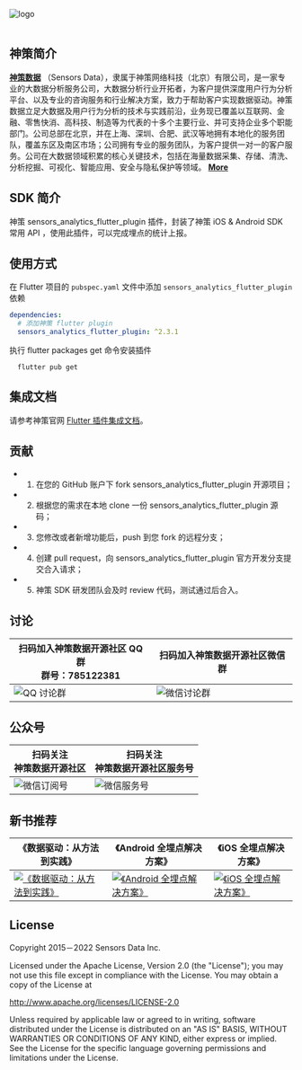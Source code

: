 ![logo](https://opensource.sensorsdata.cn/wp-content/uploads/logo.png)
<br><br>


## 神策简介

[**神策数据**](https://www.sensorsdata.cn/)
（Sensors Data），隶属于神策网络科技（北京）有限公司，是一家专业的大数据分析服务公司，大数据分析行业开拓者，为客户提供深度用户行为分析平台、以及专业的咨询服务和行业解决方案，致力于帮助客户实现数据驱动。神策数据立足大数据及用户行为分析的技术与实践前沿，业务现已覆盖以互联网、金融、零售快消、高科技、制造等为代表的十多个主要行业、并可支持企业多个职能部门。公司总部在北京，并在上海、深圳、合肥、武汉等地拥有本地化的服务团队，覆盖东区及南区市场；公司拥有专业的服务团队，为客户提供一对一的客户服务。公司在大数据领域积累的核心关键技术，包括在海量数据采集、存储、清洗、分析挖掘、可视化、智能应用、安全与隐私保护等领域。 [**More**](https://www.sensorsdata.cn/about/aboutus.html)


## SDK 简介

神策 sensors_analytics_flutter_plugin 插件，封装了神策 iOS & Android SDK 常用 API ，使用此插件，可以完成埋点的统计上报。

## 使用方式   
在 Flutter 项目的 `pubspec.yaml` 文件中添加 `sensors_analytics_flutter_plugin` 依赖
```yml
dependencies:
  # 添加神策 flutter plugin 
  sensors_analytics_flutter_plugin: ^2.3.1
```

执行 flutter packages get 命令安装插件
```shell
  flutter pub get  
```

## 集成文档

请参考神策官网 [Flutter 插件集成文档](https://manual.sensorsdata.cn/sa/latest/flutter-1574005.html)。


## 贡献

* 1.  在您的 GitHub 账户下 fork sensors_analytics_flutter_plugin 开源项目；
* 2.  根据您的需求在本地 clone 一份 sensors_analytics_flutter_plugin 源码；
* 3.  您修改或者新增功能后，push 到您 fork 的远程分支；
* 4.  创建 pull request，向 sensors_analytics_flutter_plugin 官方开发分支提交合入请求；
* 5.  神策 SDK 研发团队会及时 review 代码，测试通过后合入。


## 讨论

| 扫码加入神策数据开源社区 QQ 群<br>群号：785122381 | 扫码加入神策数据开源社区微信群 |
| ------ | ------ |
|![ QQ 讨论群](https://opensource.sensorsdata.cn/wp-content/uploads/ContentCommonPic_1.png) | ![ 微信讨论群 ](https://opensource.sensorsdata.cn/wp-content/uploads/ContentCommonPic_2.png) |

## 公众号

| 扫码关注<br>神策数据开源社区 | 扫码关注<br>神策数据开源社区服务号 |
| ------ | ------ |
|![ 微信订阅号 ](https://opensource.sensorsdata.cn/wp-content/uploads/ContentCommonPic_3.png) | ![ 微信服务号 ](https://opensource.sensorsdata.cn/wp-content/uploads/ContentCommonPic_4.png) |


## 新书推荐

| 《数据驱动：从方法到实践》 | 《Android 全埋点解决方案》 | 《iOS 全埋点解决方案》
| ------ | ------ | ------ |
| [![《数据驱动：从方法到实践》](https://opensource.sensorsdata.cn/wp-content/uploads/data_driven_book_1.jpg)](https://item.jd.com/12322322.html) | [![《Android 全埋点解决方案》](https://opensource.sensorsdata.cn/wp-content/uploads/Android-全埋点thumbnail_1.png)](https://item.jd.com/12574672.html) | [![《iOS 全埋点解决方案》](https://opensource.sensorsdata.cn/wp-content/uploads/iOS-全埋点thumbnail_1.png)](https://item.jd.com/12867068.html)


## License

Copyright 2015－2022 Sensors Data Inc.

Licensed under the Apache License, Version 2.0 (the "License");
you may not use this file except in compliance with the License.
You may obtain a copy of the License at

http://www.apache.org/licenses/LICENSE-2.0

Unless required by applicable law or agreed to in writing, software
distributed under the License is distributed on an "AS IS" BASIS,
WITHOUT WARRANTIES OR CONDITIONS OF ANY KIND, either express or implied.
See the License for the specific language governing permissions and
limitations under the License.

